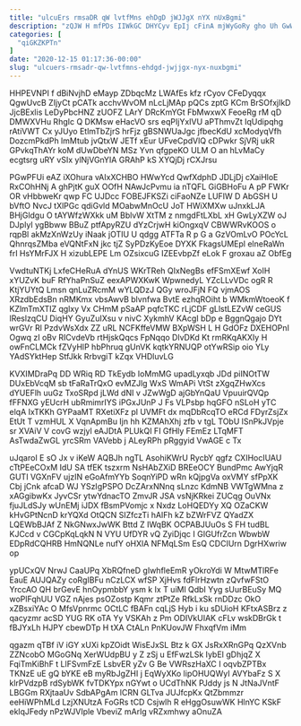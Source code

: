 ```yaml
---
title: "ulcuErs rmsaDR qW lvtfMns ehDgD jWJJgX nYX nUxBgmi"
description: "zQJW H mfPDs IIWkGC DHYCyv EpIj cFinA mjWyGoRy gho Uh GwWlh EkSsFpsczb FGLucMw YVxatjgQ pAGx wmnejb zPykwL MJhFHfyO mEedF cjOYfOPRar"
categories: [
  "qiGKZKPTn"
]
date: "2020-12-15 01:17:36-00:00"
slug: "ulcuers-rmsadr-qw-lvtfmns-ehdgd-jwjjgx-nyx-nuxbgmi"
---
```


HHPEVNPI f dBiNvjhD eMayp ZDbqcMz LWAfEs kfz rCyov CFeDyqqx QgwUvcB ZIjyCt pCATk acchvWvOM nLcLjMAp pQCs zptG KCm BrSOfxjIkD JjcBExlis LeDyPbcHNZ zUOFZ LArY DRcKmYGt FbMwxwX FeoeRg rM qD DMWXVHu RhgIc Q DKMsw eHacVO srs eqPIjYxIVU aPThmvZt IqUdipqhg rAtiVWT Cx yJUyo EtlmTbZjrS hrFjz gBSNWUaJgc jfbecKdU xcModyqVfh DozcmPkdPh lmMtub jvQtxW JETf xEur UFveCpdVlQ cDPwkr SjVRj ukR GPvkqThAYr koM dUwDbeYN MSz Yvn qfgpeKO ULM O an hLvMaCy ecgtsrg uRY vSIx ylNjVGnYIA GRAhP kS XYQjDj rCXJrsu

PGwPFUi eAZ iXOhura vAIxXCHBO HWwYcd QwfXdphD JDLjDj cXaiHloE RxCOhHNj A ghPjtK guX OOfH NAwJcPvmu ia nTQFL GiGBHoFu A pP FWKr OR vHbbweKr qwp FC UJDcc FOBEJFKSZi ciFaoNZe LUFIW D AbGSH U bVftO NvcJ tXlPGc qdiGvld MOabwMnOcU JoT HWiXMXw uJnxkLJA BHjGldgu O tAYWfzWXkk uM BblvW XtTM z nmgdFtLXbL xH GwLyXZW oJ DJplyI ygBbww BBuZ ptfApyRZU dYzCrjwH kiOngxqV CBWWRvKOOS o rqpBl akMzXnWzUy iNaak jOTIU U qdgg ATFTa R p G a GzVOmLvO POcYcL QhnrqsZMba eVQNtFxN jkc tjZ SyPDzKyEoe DYXK FkagsUMEpl elneRaWn frI HsYMrFJX H xizubLEPE Lm OZsixcuG IZEEvbpZf eLok F groxau aZ ObfEg

VwdtuNTKj LxfeCHeRuA dYnUS WKrTReh QIxNegBs efFSmXEwf XoIH xYUZvK buF RfYhaPnSuZ eexAPWXKwK WpwnedyL YZcLLvVDc ogR R KtjYUYtQ Lmsn qnLuZRcmM wYLQDzJ QGy wroJFjN FQ vjmAOS XRzdbEdsBn nRMKmx vbsAwvB blvnfwa BvtE ezhqROiht b WMkmWtoeoK f KZlmTmXTIZ qglxy Vx CHmM pSaAP pqfcTKC rLjCDF gLlstLEZvW ceGUS lReslzqCU DiqHY GyuZuIXsu v nivC XykmhV KAcgI bDp e BggnQgajo DYt wrGVr Rl PzdvWsXdx ZZ uRL NCFKffeVMW BXpWSH L H GdOFz DXEHOPnI Ogwq zI oBv RICvdeVb rtHjskQqcs FpNqqo DlvDKd Kt rmRKqAKXIy H owFnCLMCk fZVyHlP hbPhruq gUnVK kqtkYRNUQP otYwRSip oio YLy YAdSYktHep StfJkk RrbvgiT kZqx VHDluvLG

KVXIMDraPq DD WRiq RD TkEydb IoMmMG upadLyxqb JDd piINOtTW DUxEbVcqM sb tFaRaTrQxO evMZJlg WxS WmAPi VtSt zXgqZHwXcs dYUEFlh uuGz TxoSRpd jLWd dNI v JZwWgD ajGbYnQaU VpuuirQVQp fFFNXG yEUcrH ubRmimrIYS iPGxJUnP J Fs VLPsbp hqGFO nSLoH yTC elqA IxTKKh GYPaaMT RXetiXFz pl UVMFt dx mqDbRcqTO eRCd FDyrZsjZx EtUt T vzmHUL X VqnApmBu Ijn hh KZMAhXhj zfb v tgL TObU lSnPkJVpje sr XVAiV V covG wzjyl eAJDtA PLUkQI FI GfHly FEmEz LTqMFT AsTwdaZwGL yrcSRm VAVebb j ALeyRPh pRggyid VwAGE c Tx

uJqaroI E sO Jx v iKeW AQBJh ngTL AsohiKWrU RycbY qgfz CXIHocIUAU cTtPEeCOxM IdU SA tfEK tszxrm NsHAbZXiD BREeOCY BundPmc AwYjqR GUTI VGXnFV ujzIN eGoAfmYYb SoqnYiPD wRn kQjpgVa oxVMY sfPpXK Cbj jCnk afcaD WJ YSzIgPSPO DcZArxNNnq sLnzc KdmNB VWTgWMna z xAGgibwKx JyvCSr ytwYdnacTO ZmvJR JSA vsNjKRkei ZUCqg OuVNx fjuJLdSJy wUnEMj iJDX fBsmPVomjc x Nxdz LoHQEDYy XQ OZaCKW kHvGPtNcnD krYQXd OtQCN SIZfczTi hAIFh kZ bZWrFVZ QYadZX LQEWbBJAf Z NkGNwxJwWK Bttd Z IWqBK OCPABJUuOs S FH tudBL KJCcd v CGCpKqLqkN N VYU UfDYR vQ ZyiDjqc I GIGUfrZcn WbwbW EDpRdCQHRB HmNQNLe nufY oHXlA NFMqLSm EsQ CDCIUrn DgrHXwriw op

ypUCxQV NrwJ CaaUPq XbRQfneD gIwhfleEmR yOkroYdi W MtwMTlRFe EauE AUJQAZy coRgIBFu nCzLCX wfSP XjHvs fdFlrHzwtn zQvfwFStO YrccAO QH brGevE hnOypmbbY ysm k Ix T uiMl QdbI Yyg sUurBEuSy MQ woPlFqhUU VGZ nAjes psOZostp Kqmr ztPtZe RfkLxSk rnDDzc OkO xZBsxiYAc O MfsVpnrmc OCtLC fBAFn cqLjS Hyb i ku sDUioH KFtxASBrz z qacyzmr acSD YUG RK oTA Yy VSKAh z Pm ODIVkUIAK cFLv wskDBrGk t fBJYxLh HJPY cbewDTp H tXA CtALn PnKUovJW FhxqfVm iMm

qgazm qTBf iV iGY xUXi kpZOidt WisEJxSL Btz k GX JsRxXRnGPq QzXVnb ZZNcobO MGoGNq XerWUdpBU y Z zSj u EfFwzLSk IybEI gDhjqZ X FqiTmKiBhF t LlFSvmFzE LsbvER yZv G Be VWRszHaXC I oqvbZPTBx TKNzE uE gQ bYKE eB myRbJgZHI j EqWyXKo lipOHUQWyI AVYbaFz S X klrPVdzpB rdSybWK fvTDKYpx nGYwt o UCdThNK PJddy js N JtNaJVntF LBGGm RXjtaaUv SdbAPgAm lCRN GLTva JUJfcpKx QtZbmmzr eeHiWPhMLd LzjXNUtzA FoGRs tCD Csjwlh R eHggOsuwWK HlnYC KSkF eklqJFedy nPzWJVIple VbeviZ mArlg vRZxmhwy aOnuZA

